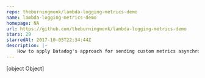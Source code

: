 ```yaml
---
repo: theburningmonk/lambda-logging-metrics-demo
name: lambda-logging-metrics-demo
homepage: NA
url: https://github.com/theburningmonk/lambda-logging-metrics-demo
stars: 29
starredAt: 2017-10-05T22:34:44Z
description: |-
    How to apply Datadog's approach for sending custom metrics asynchronously.
---
```


[object Object]
